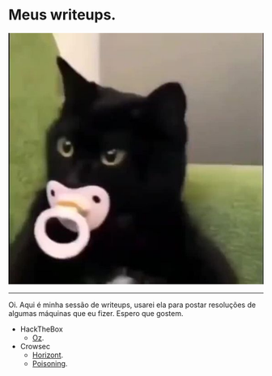 # Meus writeups.

![7695bdad17b356f9645e96f36faa8d30.jpg](Meus%20writeups%208a2c8936be784261a7d05210ed2838a3/7695bdad17b356f9645e96f36faa8d30.jpg)

---

Oi. Aqui é minha sessão de writeups, usarei ela para postar resoluções de algumas máquinas que eu fizer. Espero que gostem.

- HackTheBox
    - [Oz](https://march0s1as.github.io/writeups/oz.html).
- Crowsec
    - [Horizont](https://march0s1as.github.io/writeups/horizont.html).
    - [Poisoning](https://march0s1as.github.io/writeups/poisoning.html).